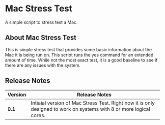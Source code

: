 # Mac Stress Test

A simple script to stress test a Mac.

## About Mac Stress Test

This is simple stress test that provides some basic information about the Mac it is being run on. This script runs the yes command for an extended amount of time. While not the most exact test, it is a good baseline to see if there are any issues with the system.

## Release Notes

|Version|Release Notes|
|-------|-------------|
|**0.1**|Intiaial version of Mac Stress Test. Right now it is only designed to work on systems with 8 or more logical cores.|